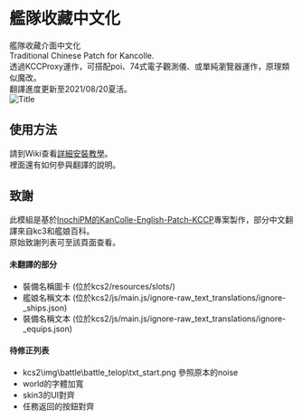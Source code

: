 # 艦隊收藏中文化
艦隊收藏介面中文化\
Traditional Chinese Patch for Kancolle.\
透過KCCProxy運作，可搭配poi、74式電子觀測儀、或單純瀏覽器運作，原理類似魔改。\
翻譯進度更新至2021/08/20夏活。\
![Title](https://i.imgur.com/mUIReZV.jpg)

## 使用方法
請到Wiki查看[詳細安裝教學](https://github.com/ivon852/KanColle-Traditional-Chinese-Patch/wiki)。\
裡面還有如何參與翻譯的說明。

## 致謝
此模組是基於[InochiPM的KanColle-English-Patch-KCCP](https://github.com/InochiPM/KanColle-English-Patch-KCCP)專案製作，部分中文翻譯來自kc3和艦娘百科。\
原始致謝列表可至該頁面查看。

#### 未翻譯的部分
- 裝備名稱圖卡 (位於kcs2/resources/slots/)
- 艦娘名稱文本 (位於kcs2/js/main.js/ignore-raw_text_translations/ignore-_ships.json)
- 裝備名稱文本 (位於kcs2/js/main.js/ignore-raw_text_translations/ignore-_equips.json)

#### 待修正列表
- kcs2\img\battle\battle_telop\txt_start.png 參照原本的noise
- world的字體加寬
- skin3的UI對齊
- 任務返回的按鈕對齊